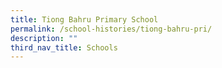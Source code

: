 ```yaml
---
title: Tiong Bahru Primary School
permalink: /school-histories/tiong-bahru-pri/
description: ""
third_nav_title: Schools
---
```



